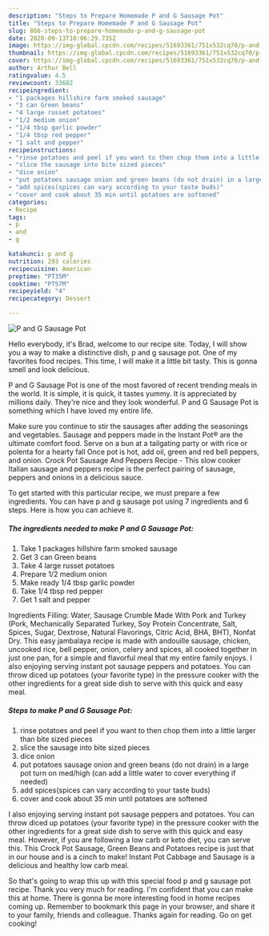 ```yaml
---
description: "Steps to Prepare Homemade P and G Sausage Pot"
title: "Steps to Prepare Homemade P and G Sausage Pot"
slug: 866-steps-to-prepare-homemade-p-and-g-sausage-pot
date: 2020-09-13T10:06:29.735Z
image: https://img-global.cpcdn.com/recipes/51693361/751x532cq70/p-and-g-sausage-pot-recipe-main-photo.jpg
thumbnail: https://img-global.cpcdn.com/recipes/51693361/751x532cq70/p-and-g-sausage-pot-recipe-main-photo.jpg
cover: https://img-global.cpcdn.com/recipes/51693361/751x532cq70/p-and-g-sausage-pot-recipe-main-photo.jpg
author: Arthur Bell
ratingvalue: 4.5
reviewcount: 33682
recipeingredient:
- "1 packages hillshire farm smoked sausage"
- "3 can Green beans"
- "4 large russet potatoes"
- "1/2 medium onion"
- "1/4 tbsp garlic powder"
- "1/4 tbsp red pepper"
- "1 salt and pepper"
recipeinstructions:
- "rinse potatoes and peel if you want to then chop them into a little larger than bite sized pieces"
- "slice the sausage into bite sized pieces"
- "dice onion"
- "put potatoes sausage onion and green beans (do not drain) in a large pot turn on med/high (can add a little water to cover everything if needed)"
- "add spices(spices can vary according to your taste buds)"
- "cover and cook about 35 min until potatoes are softened"
categories:
- Recipe
tags:
- p
- and
- g

katakunci: p and g 
nutrition: 293 calories
recipecuisine: American
preptime: "PT35M"
cooktime: "PT57M"
recipeyield: "4"
recipecategory: Dessert

---
```



![P and G Sausage Pot](https://img-global.cpcdn.com/recipes/51693361/751x532cq70/p-and-g-sausage-pot-recipe-main-photo.jpg)

Hello everybody, it's Brad, welcome to our recipe site. Today, I will show you a way to make a distinctive dish, p and g sausage pot. One of my favorites food recipes. This time, I will make it a little bit tasty. This is gonna smell and look delicious.

P and G Sausage Pot is one of the most favored of recent trending meals in the world. It is simple, it is quick, it tastes yummy. It is appreciated by millions daily. They're nice and they look wonderful. P and G Sausage Pot is something which I have loved my entire life.

Make sure you continue to stir the sausages after adding the seasonings and vegetables. Sausage and peppers made in the Instant Pot® are the ultimate comfort food. Serve on a bun at a tailgating party or with rice or polenta for a hearty fall Once pot is hot, add oil, green and red bell peppers, and onion. Crock Pot Sausage And Peppers Recipe - This slow cooker Italian sausage and peppers recipe is the perfect pairing of sausage, peppers and onions in a delicious sauce.


To get started with this particular recipe, we must prepare a few ingredients. You can have p and g sausage pot using 7 ingredients and 6 steps. Here is how you can achieve it.

<!--inarticleads1-->

##### The ingredients needed to make P and G Sausage Pot:

1. Take 1 packages hillshire farm smoked sausage
1. Get 3 can Green beans
1. Take 4 large russet potatoes
1. Prepare 1/2 medium onion
1. Make ready 1/4 tbsp garlic powder
1. Take 1/4 tbsp red pepper
1. Get 1 salt and pepper


Ingredients Filling: Water, Sausage Crumble Made With Pork and Turkey (Pork, Mechanically Separated Turkey, Soy Protein Concentrate, Salt, Spices, Sugar, Dextrose, Natural Flavorings, Citric Acid, BHA, BHT), Nonfat Dry. This easy jambalaya recipe is made with andouille sausage, chicken, uncooked rice, bell pepper, onion, celery and spices, all cooked together in just one pan, for a simple and flavorful meal that my entire family enjoys. I also enjoying serving instant pot sausage peppers and potatoes. You can throw diced up potatoes (your favorite type) in the pressure cooker with the other ingredients for a great side dish to serve with this quick and easy meal. 

<!--inarticleads2-->

##### Steps to make P and G Sausage Pot:

1. rinse potatoes and peel if you want to then chop them into a little larger than bite sized pieces
1. slice the sausage into bite sized pieces
1. dice onion
1. put potatoes sausage onion and green beans (do not drain) in a large pot turn on med/high (can add a little water to cover everything if needed)
1. add spices(spices can vary according to your taste buds)
1. cover and cook about 35 min until potatoes are softened


I also enjoying serving instant pot sausage peppers and potatoes. You can throw diced up potatoes (your favorite type) in the pressure cooker with the other ingredients for a great side dish to serve with this quick and easy meal. However, if you are following a low carb or keto diet, you can serve this. This Crock Pot Sausage, Green Beans and Potatoes recipe is just that in our house and is a cinch to make! Instant Pot Cabbage and Sausage is a delicious and healthy low carb meal. 

So that's going to wrap this up with this special food p and g sausage pot recipe. Thank you very much for reading. I'm confident that you can make this at home. There is gonna be more interesting food in home recipes coming up. Remember to bookmark this page in your browser, and share it to your family, friends and colleague. Thanks again for reading. Go on get cooking!
